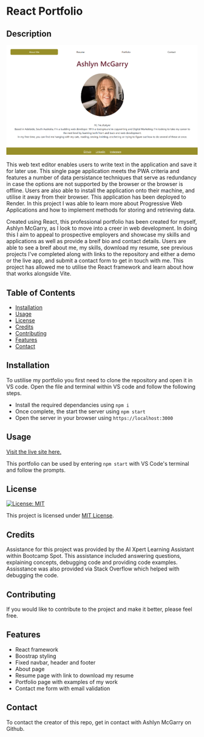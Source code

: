 # React Portfolio

## Description

![portfolio 1](./public/assets/portfolio-screenshot.png)

This web text editor enables users to write text in the application and save it for later use. This single page application meets the PWA criteria and features a number of data persistance techniques that serve as redundancy in case the options are not supported by the browser or the browser is offline. Users are also able to install the application onto their machine, and utilise it away from their browser. This application has been deployed to Render. In this project I was able to learn more about Progressive Web Applications and how to implement methods for storing and retrieving data.

Created using React, this professional portfolio has been created for myself, Ashlyn McGarry, as I look to move into a creer in web development. In doing this I aim to appeal to prospective employers and showcase my skills and applications as well as provide a breif bio and contact details. Users are able to see a breif about me, my skills, download my resume, see previous projects I've completed along with links to the repository and either a demo or the live app, and submit a contact form to get in touch with me. This project has allowed me to utilise the React framework and learn about how that works alongside Vite.

## Table of Contents

- [Installation](#installation)
- [Usage](#usage)
- [License](#license)
- [Credits](#credits)
- [Contributing](#contributing)
- [Features](#features)
- [Contact](#Contact)

## Installation

To ustilise my portfolio you first need to clone the repository and open it in VS code. Open the file and terminal within VS code and follow the following steps.

- Install the required dependancies using `npm i`
- Once complete, the start the server using `npm start`
- Open the server in your browser using `https://localhost:3000`

## Usage

[Visit the live site here.](https://ashlynmcgarry-portfolio.netlify.app/)

This portfolio can be used by entering `npm start` with VS Code's terminal and follow the prompts.

## License

[![License: MIT](https://img.shields.io/badge/License-MIT-yellow.svg)](https://opensource.org/licenses/MIT)

This project is licensed under [MIT License](https://opensource.org/licenses/MIT).

## Credits

Assistance for this project was provided by the AI Xpert Learning Assistant within Bootcamp Spot. This assistance included answering questions, explaining concepts, debugging code and providing code examples. Assisstance was also provided via Stack Overflow which helped with debugging the code.

## Contributing

If you would like to contribute to the project and make it better, please feel free.

## Features

- React framework
- Boostrap styling
- Fixed navbar, header and footer
- About page
- Resume page with link to download my resume
- Portfolio page with examples of my work
- Contact me form with email validation

## Contact

To contact the creator of this repo, get in contact with Ashlyn McGarry on Github.
